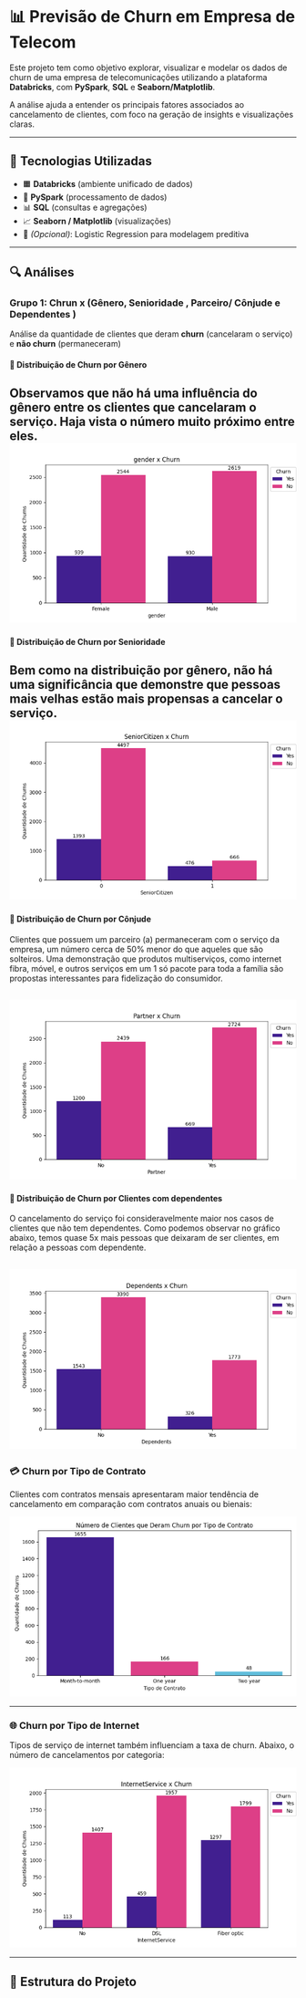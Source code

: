 # 📊 Previsão de Churn em Empresa de Telecom

Este projeto tem como objetivo explorar, visualizar e modelar os dados de churn de uma empresa de telecomunicações utilizando a plataforma **Databricks**, com **PySpark**, **SQL** e **Seaborn/Matplotlib**.

A análise ajuda a entender os principais fatores associados ao cancelamento de clientes, com foco na geração de insights e visualizações claras.

---

## 🧰 Tecnologias Utilizadas

- 🟧 **Databricks** (ambiente unificado de dados)
- 🐍 **PySpark** (processamento de dados)
- 📊 **SQL** (consultas e agregações)
- 📈 **Seaborn / Matplotlib** (visualizações)
- 🧠 *(Opcional)*: Logistic Regression para modelagem preditiva

---

## 🔍 Análises

### Grupo 1: Chrun x (Gênero, Senioridade , Parceiro/ Cônjude e Dependentes  )
Análise da quantidade de clientes que deram **churn** (cancelaram o serviço) e **não churn** (permaneceram)

#### 🎯 Distribuição de Churn por Gênero
Observamos que não há uma influência do gênero entre os clientes que cancelaram o serviço. Haja vista o número muito próximo entre eles.
![Gráfico de churn por gênero](figs/churn_by_gender.png)
---

#### 🎯 Distribuição de Churn por Senioridade
Bem como na distribuição por gênero, não há uma significância que demonstre que pessoas mais velhas estão mais propensas a cancelar o serviço.
![Gráfico de churn por senioridade](figs/churn_by_senior.png)
---


#### 🎯 Distribuição de Churn por Cônjude
Clientes que possuem um parceiro (a) permaneceram com o serviço da empresa, um número cerca de 50% menor do que aqueles que são solteiros.
Uma demonstração que produtos multiserviços, como internet fibra, móvel, e outros serviços em um 1 só pacote para toda a família são propostas interessantes para fidelização do consumidor.

![Gráfico de churn por parceiro](figs/churn_by_partner.png)
---

#### 🎯 Distribuição de Churn por Clientes com dependentes
O cancelamento do serviço foi consideravelmente maior nos casos de clientes que não tem dependentes. Como podemos observar no gráfico abaixo, temos quase 5x mais pessoas que deixaram de ser clientes, em relação a pessoas com dependente.

![Gráfico de churn por dependentes](figs/churn_by_dep.png)
---


### 💳 Churn por Tipo de Contrato

Clientes com contratos mensais apresentaram maior tendência de cancelamento em comparação com contratos anuais ou bienais:

![Gráfico de churn por tipo de contrato](figs/churn_by_contract.png)

---

### 🌐 Churn por Tipo de Internet

Tipos de serviço de internet também influenciam a taxa de churn. Abaixo, o número de cancelamentos por categoria:

![Gráfico de churn por tipo de internet](figs/churn_by_internet.png)

---

## 📁 Estrutura do Projeto

